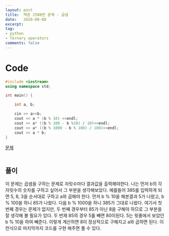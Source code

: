 ```yaml
---
layout: post
title:  백준 2588번 문제 - 곱샘
date:   2020-08-08
excerpt:
tag:
- python
- Ternary operators
comments: false
---
```


# Code

~~~c++
#include <iostream>
using namespace std;

int main() {

	int a, b;

	cin >> a>>b;
	cout << a * (b % 10) <<endl;
	cout << a* ((b % 100 - b %10) / 10)<<endl;
	cout << a* ((b % 1000 - b % 100) / 100)<<endl;
	cout << a * b;
}
~~~
[문제](https://www.acmicpc.net/problem/2588)
<br><br>
## 풀이

이 문제는 곱샘을 구하는 문제로 자릿수마다 결과값을 출력해야한다. 나는 먼저 b의 각 자릿수의 숫자를 구하고 싶어서 그 부분을 생각해보았다. 예를들어 385를 입력하게 되면 5, 8, 3을 순서대로 구하고 a와 곱해야 한다. 먼저 b % 10을 해본결과 5가 나왔고, b % 100을 하니 85가 나왔다. 다음 b % 1000을 하니 385가 그대로 나왔다. 여기서 첫 번째 경우는 문제가 없지만, 두 번째 경우부터 85가 아닌 8을 구해야 하므로 그 부분을 잘 생각해 볼 필요가 있다. 두 번재 85의 경우 5를 빼면 80이된다. 5는 윗줄에서 보았던 b % 10을 하여 빼준다. 이렇게 계산하면 8이 정상적으로 구해지고 a와 곱하면 된다. 이런식으로 마지막까지 코드를 구현 해주면 풀 수 있다.

